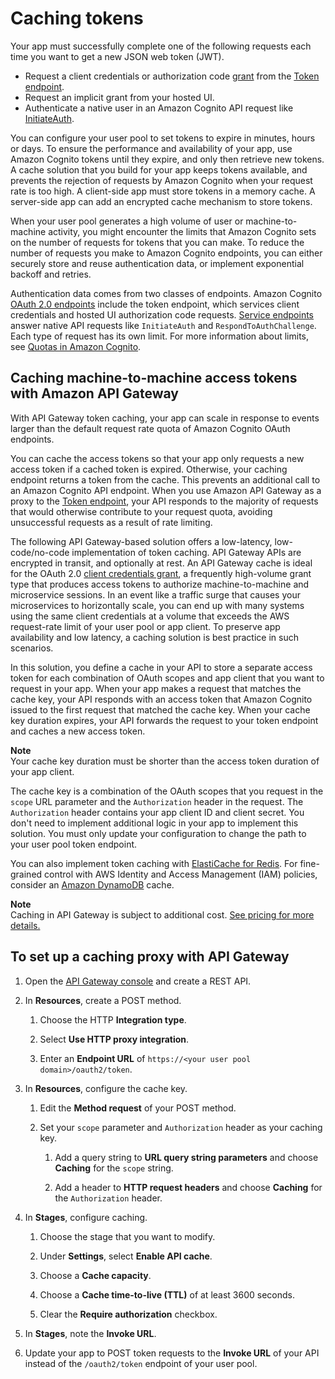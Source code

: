 # Caching tokens<a name="amazon-cognito-user-pools-using-tokens-caching-tokens"></a>

Your app must successfully complete one of the following requests each time you want to get a new JSON web token \(JWT\)\.
+ Request a client credentials or authorization code [grant](https://www.rfc-editor.org/rfc/rfc6749#section-1.3) from the [Token endpoint](token-endpoint.md)\.
+ Request an implicit grant from your hosted UI\.
+ Authenticate a native user in an Amazon Cognito API request like [InitiateAuth](https://docs.aws.amazon.com/cognito-user-identity-pools/latest/APIReference/API_InitiateAuth.html)\.

You can configure your user pool to set tokens to expire in minutes, hours or days\. To ensure the performance and availability of your app, use Amazon Cognito tokens until they expire, and only then retrieve new tokens\. A cache solution that you build for your app keeps tokens available, and prevents the rejection of requests by Amazon Cognito when your request rate is too high\. A client\-side app must store tokens in a memory cache\. A server\-side app can add an encrypted cache mechanism to store tokens\.

When your user pool generates a high volume of user or machine\-to\-machine activity, you might encounter the limits that Amazon Cognito sets on the number of requests for tokens that you can make\. To reduce the number of requests you make to Amazon Cognito endpoints, you can either securely store and reuse authentication data, or implement exponential backoff and retries\.

Authentication data comes from two classes of endpoints\. Amazon Cognito [OAuth 2\.0 endpoints](https://docs.aws.amazon.com/cognito/latest/developerguide/cognito-userpools-server-contract-reference.html) include the token endpoint, which services client credentials and hosted UI authorization code requests\. [Service endpoints](https://docs.aws.amazon.com/general/latest/gr/cognito_identity.html#cognito_identity_your_user_pools_region) answer native API requests like `InitiateAuth` and `RespondToAuthChallenge`\. Each type of request has its own limit\. For more information about limits, see [Quotas in Amazon Cognito](limits.md)\.

## Caching machine\-to\-machine access tokens with Amazon API Gateway<a name="amazon-cognito-user-pools-using-tokens-caching-tokens-API-gateway"></a>

With API Gateway token caching, your app can scale in response to events larger than the default request rate quota of Amazon Cognito OAuth endpoints\.

You can cache the access tokens so that your app only requests a new access token if a cached token is expired\. Otherwise, your caching endpoint returns a token from the cache\. This prevents an additional call to an Amazon Cognito API endpoint\. When you use Amazon API Gateway as a proxy to the [Token endpoint](token-endpoint.md), your API responds to the majority of requests that would otherwise contribute to your request quota, avoiding unsuccessful requests as a result of rate limiting\.

The following API Gateway\-based solution offers a low\-latency, low\-code/no\-code implementation of token caching\. API Gateway APIs are encrypted in transit, and optionally at rest\. An API Gateway cache is ideal for the OAuth 2\.0 [client credentials grant](https://datatracker.ietf.org/doc/html/rfc6749#section-4.4), a frequently high\-volume grant type that produces access tokens to authorize machine\-to\-machine and microservice sessions\. In an event like a traffic surge that causes your microservices to horizontally scale, you can end up with many systems using the same client credentials at a volume that exceeds the AWS request\-rate limit of your user pool or app client\. To preserve app availability and low latency, a caching solution is best practice in such scenarios\.

In this solution, you define a cache in your API to store a separate access token for each combination of OAuth scopes and app client that you want to request in your app\. When your app makes a request that matches the cache key, your API responds with an access token that Amazon Cognito issued to the first request that matched the cache key\. When your cache key duration expires, your API forwards the request to your token endpoint and caches a new access token\.

**Note**  
Your cache key duration must be shorter than the access token duration of your app client\.

The cache key is a combination of the OAuth scopes that you request in the `scope` URL parameter and the `Authorization` header in the request\. The `Authorization` header contains your app client ID and client secret\. You don't need to implement additional logic in your app to implement this solution\. You must only update your configuration to change the path to your user pool token endpoint\.

You can also implement token caching with [ElastiCache for Redis](https://docs.aws.amazon.com/elasticache/index.html)\. For fine\-grained control with AWS Identity and Access Management \(IAM\) policies, consider an [Amazon DynamoDB](https://docs.aws.amazon.com/amazondynamodb/latest/developerguide/authentication-and-access-control.html#authentication) cache\.

**Note**  
Caching in API Gateway is subject to additional cost\. [See pricing for more details\.](https://aws.amazon.com/api-gateway/pricing)<a name="amazon-cognito-user-pools-using-tokens-caching-tokens-API-gateway-how-to"></a>

## To set up a caching proxy with API Gateway<a name="amazon-cognito-user-pools-using-tokens-caching-tokens-API-gateway-how-to"></a>

1. Open the [API Gateway console](https://console.aws.amazon.com/apigateway/main/apis) and create a REST API\.

1. In **Resources**, create a POST method\.

   1. Choose the HTTP **Integration type**\.

   1. Select **Use HTTP proxy integration**\.

   1. Enter an **Endpoint URL** of `https://<your user pool domain>/oauth2/token`\.

1. In **Resources**, configure the cache key\.

   1. Edit the **Method request** of your POST method\.

   1. Set your `scope` parameter and `Authorization` header as your caching key\.

      1. Add a query string to **URL query string parameters** and choose **Caching** for the `scope` string\.

      1. Add a header to **HTTP request headers** and choose **Caching** for the `Authorization` header\.

1. In **Stages**, configure caching\.

   1. Choose the stage that you want to modify\.

   1. Under **Settings**, select **Enable API cache**\.

   1. Choose a **Cache capacity**\.

   1. Choose a **Cache time\-to\-live \(TTL\)** of at least 3600 seconds\.

   1. Clear the **Require authorization** checkbox\.

1. In **Stages**, note the **Invoke URL**\.

1. Update your app to POST token requests to the **Invoke URL** of your API instead of the `/oauth2/token` endpoint of your user pool\.